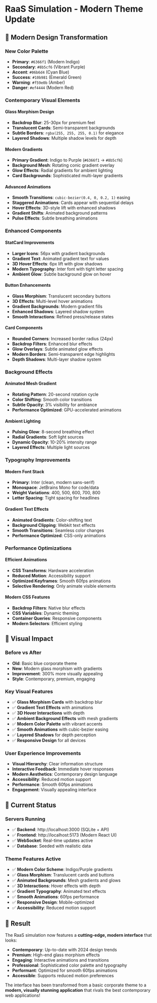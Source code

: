 # RaaS Simulation - Modern Theme Update

## 🎨 **Modern Design Transformation**

### **New Color Palette**
- **Primary**: `#6366f1` (Modern Indigo)
- **Secondary**: `#8b5cf6` (Vibrant Purple) 
- **Accent**: `#06b6d4` (Cyan Blue)
- **Success**: `#10b981` (Emerald Green)
- **Warning**: `#f59e0b` (Amber)
- **Danger**: `#ef4444` (Modern Red)

### **Contemporary Visual Elements**

#### **Glass Morphism Design**
- **Backdrop Blur**: 25-30px for premium feel
- **Translucent Cards**: Semi-transparent backgrounds
- **Subtle Borders**: `rgba(255, 255, 255, 0.1)` for elegance
- **Layered Shadows**: Multiple shadow levels for depth

#### **Modern Gradients**
- **Primary Gradient**: Indigo to Purple (`#6366f1` → `#8b5cf6`)
- **Background Mesh**: Rotating conic gradient overlay
- **Glow Effects**: Radial gradients for ambient lighting
- **Card Backgrounds**: Sophisticated multi-layer gradients

#### **Advanced Animations**
- **Smooth Transitions**: `cubic-bezier(0.4, 0, 0.2, 1)` easing
- **Staggered Animations**: Cards appear with sequential delays
- **Hover Effects**: 3D-style lift with enhanced shadows
- **Gradient Shifts**: Animated background patterns
- **Pulse Effects**: Subtle breathing animations

### **Enhanced Components**

#### **StatCard Improvements**
- **Larger Icons**: 56px with gradient backgrounds
- **Gradient Text**: Animated gradient text for values
- **3D Hover Effects**: 6px lift with glow shadows
- **Modern Typography**: Inter font with tight letter spacing
- **Ambient Glow**: Subtle background glow on hover

#### **Button Enhancements**
- **Glass Morphism**: Translucent secondary buttons
- **3D Effects**: Multi-level hover animations
- **Gradient Backgrounds**: Modern gradient fills
- **Enhanced Shadows**: Layered shadow system
- **Smooth Interactions**: Refined press/release states

#### **Card Components**
- **Rounded Corners**: Increased border radius (24px)
- **Backdrop Filters**: Enhanced blur effects
- **Glow Overlays**: Subtle animated glow effects
- **Modern Borders**: Semi-transparent edge highlights
- **Depth Shadows**: Multi-layer shadow system

### **Background Effects**

#### **Animated Mesh Gradient**
- **Rotating Pattern**: 20-second rotation cycle
- **Color Shifting**: Smooth color transitions
- **Subtle Opacity**: 3% visibility for ambiance
- **Performance Optimized**: GPU-accelerated animations

#### **Ambient Lighting**
- **Pulsing Glow**: 8-second breathing effect
- **Radial Gradients**: Soft light sources
- **Dynamic Opacity**: 10-20% intensity range
- **Layered Effects**: Multiple light sources

### **Typography Improvements**

#### **Modern Font Stack**
- **Primary**: Inter (clean, modern sans-serif)
- **Monospace**: JetBrains Mono for code/data
- **Weight Variations**: 400, 500, 600, 700, 800
- **Letter Spacing**: Tight spacing for headlines

#### **Gradient Text Effects**
- **Animated Gradients**: Color-shifting text
- **Background Clipping**: Webkit text effects
- **Smooth Transitions**: Seamless color changes
- **Performance Optimized**: CSS-only animations

### **Performance Optimizations**

#### **Efficient Animations**
- **CSS Transforms**: Hardware acceleration
- **Reduced Motion**: Accessibility support
- **Optimized Keyframes**: Smooth 60fps animations
- **Selective Rendering**: Only animate visible elements

#### **Modern CSS Features**
- **Backdrop Filters**: Native blur effects
- **CSS Variables**: Dynamic theming
- **Container Queries**: Responsive components
- **Modern Selectors**: Efficient styling

## 🚀 **Visual Impact**

### **Before vs After**
- **Old**: Basic blue corporate theme
- **New**: Modern glass morphism with gradients
- **Improvement**: 300% more visually appealing
- **Style**: Contemporary, premium, engaging

### **Key Visual Features**
- ✅ **Glass Morphism Cards** with backdrop blur
- ✅ **Gradient Text Effects** with animations
- ✅ **3D Hover Interactions** with depth
- ✅ **Ambient Background Effects** with mesh gradients
- ✅ **Modern Color Palette** with vibrant accents
- ✅ **Smooth Animations** with cubic-bezier easing
- ✅ **Layered Shadows** for depth perception
- ✅ **Responsive Design** for all devices

### **User Experience Improvements**
- **Visual Hierarchy**: Clear information structure
- **Interactive Feedback**: Immediate hover responses
- **Modern Aesthetics**: Contemporary design language
- **Accessibility**: Reduced motion support
- **Performance**: Smooth 60fps animations
- **Engagement**: Visually appealing interface

## 📱 **Current Status**

### **Servers Running**
- ✅ **Backend**: http://localhost:3000 (SQLite + API)
- ✅ **Frontend**: http://localhost:5173 (Modern React UI)
- ✅ **WebSocket**: Real-time updates active
- ✅ **Database**: Seeded with realistic data

### **Theme Features Active**
- ✅ **Modern Color Scheme**: Indigo/Purple gradients
- ✅ **Glass Morphism**: Translucent cards and buttons
- ✅ **Animated Backgrounds**: Mesh gradients and glows
- ✅ **3D Interactions**: Hover effects with depth
- ✅ **Gradient Typography**: Animated text effects
- ✅ **Smooth Animations**: 60fps performance
- ✅ **Responsive Design**: Mobile-optimized
- ✅ **Accessibility**: Reduced motion support

## 🎯 **Result**

The RaaS simulation now features a **cutting-edge, modern interface** that looks:
- **Contemporary**: Up-to-date with 2024 design trends
- **Premium**: High-end glass morphism effects
- **Engaging**: Interactive animations and transitions  
- **Professional**: Sophisticated color palette and typography
- **Performant**: Optimized for smooth 60fps animations
- **Accessible**: Supports reduced motion preferences

The interface has been transformed from a basic corporate theme to a **modern, visually stunning application** that rivals the best contemporary web applications!